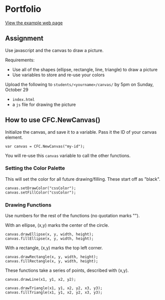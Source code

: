 # Portfolio

[View the example web page](http://cfc2017.mpaulweeks.com/homework/canvas/example)

## Assignment

Use javascript and the canvas to draw a picture.

Requirements:
- Use all of the shapes (ellipse, rectangle, line, triangle) to draw a picture
- Use variables to store and re-use your colors

Upload the following to `students/<yourname>/canvas/` by 5pm on Sunday, October 29
- `index.html`
- a `js` file for drawing the picture

## How to use CFC.NewCanvas()

Initialize the canvas, and save it to a variable. Pass it the ID of your canvas element.
```
var canvas = CFC.NewCanvas("my-id");
```
You will re-use this `canvas` variable to call the other functions.

### Setting the Color Palette

This will set the color for all future drawing/filling. These start off as "black".
```
canvas.setDrawColor("cssColor");
canvas.setFillColor("cssColor");
```

### Drawing Functions

Use numbers for the rest of the functions (no quotation marks "").

With an ellipse, (x,y) marks the center of the circle.
```
canvas.drawEllipse(x, y, width, height);
canvas.fillEllipse(x, y, width, height);
```

With a rectangle, (x,y) marks the top left corner.
```
canvas.drawRectangle(x, y, width, height);
canvas.fillRectangle(x, y, width, height);
```

These functions take a series of points, described with (x,y).
```
canvas.drawLine(x1, y1, x2, y2);

canvas.drawTriangle(x1, y1, x2, y2, x3, y3);
canvas.fillTriangle(x1, y1, x2, y2, x3, y3);
```
